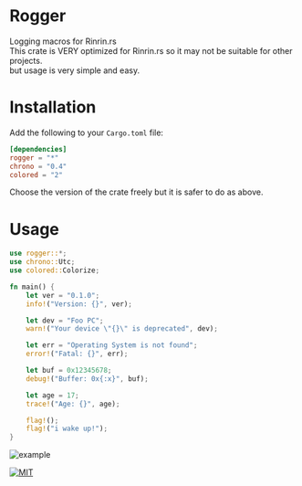 # Rogger

Logging macros for Rinrin.rs  
This crate is VERY optimized for Rinrin.rs
so it may not be suitable for other projects.  
but usage is very simple and easy.

# Installation

Add the following to your `Cargo.toml` file:

```toml
[dependencies]
rogger = "*"
chrono = "0.4"
colored = "2"
```

Choose the version of the crate freely
but it is safer to do as above.

# Usage

```rust
use rogger::*;
use chrono::Utc;
use colored::Colorize;

fn main() {
    let ver = "0.1.0";
    info!("Version: {}", ver);

    let dev = "Foo PC";
    warn!("Your device \"{}\" is deprecated", dev);

    let err = "Operating System is not found";
    error!("Fatal: {}", err);

    let buf = 0x12345678;
    debug!("Buffer: 0x{:x}", buf);

    let age = 17;
    trace!("Age: {}", age);

    flag!();
    flag!("i wake up!");
}
```

![example](./assets/images/ex.png)

[![MIT](https://img.shields.io/github/license/Rinrin0413/rogger?color=%23A11D32&style=for-the-badge)](./LICENSE)
